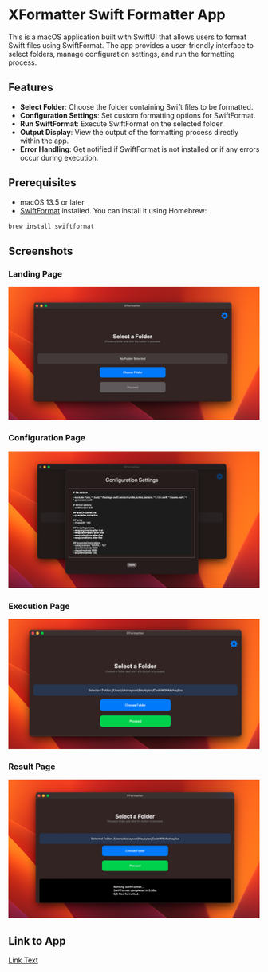 # XFormatter Swift Formatter App

This is a macOS application built with SwiftUI that allows users to format Swift files using SwiftFormat. The app provides a user-friendly interface to select folders, manage configuration settings, and run the formatting process.

## Features

- **Select Folder**: Choose the folder containing Swift files to be formatted.
- **Configuration Settings**: Set custom formatting options for SwiftFormat.
- **Run SwiftFormat**: Execute SwiftFormat on the selected folder.
- **Output Display**: View the output of the formatting process directly within the app.
- **Error Handling**: Get notified if SwiftFormat is not installed or if any errors occur during execution.

## Prerequisites

- macOS 13.5 or later
- [SwiftFormat](https://github.com/nicklockwood/SwiftFormat) installed. You can install it using Homebrew:

```bash
brew install swiftformat

```

## Screenshots

### Landing Page
![Alt text](github/images/img1.png?raw=true "XFormatter")


### Configuration Page
![Alt text](github/images/img2.png?raw=true "XFormatter Configuration")

### Execution Page
![Alt text](github/images/img3.png?raw=true "XFormatter Execution")

### Result Page
![Alt text](github/images/img4.png?raw=true "XFormatter Result")


## Link to App
[Link Text](github/XFormatter.app)
